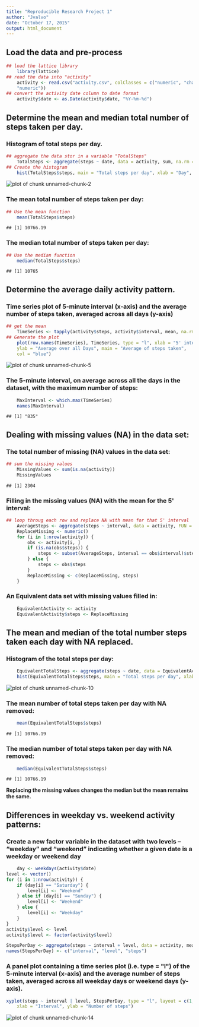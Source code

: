 ```yaml
---
title: "Reproducible Research Project 1"
author: "Jvalvo"
date: "October 17, 2015"
output: html_document
---
```

## Load the data and pre-process

```r
## load the lattice library
    library(lattice)
## read the data into "activity" 
    activity <- read.csv("activity.csv", colClasses = c("numeric", "character", 
    "numeric"))
## convert the activity date column to date format
    activity$date <- as.Date(activity$date, "%Y-%m-%d")
```
## Determine the mean and median total number of steps taken per day.

### Histogram of total steps per day.

```r
## aggregate the data stor in a variable "TotalSteps"
    TotalSteps <- aggregate(steps ~ date, data = activity, sum, na.rm = TRUE)
## Create the histogram
    hist(TotalSteps$steps, main = "Total steps per day", xlab = "Day", col = "lightblue")
```

![plot of chunk unnamed-chunk-2](figure/unnamed-chunk-2-1.png) 

### The mean total number of steps taken per day:

```r
## Use the mean function
    mean(TotalSteps$steps)
```

```
## [1] 10766.19
```

### The median total number of steps taken per day:

```r
## Use the median function
    median(TotalSteps$steps)
```

```
## [1] 10765
```

## Determine the average daily activity pattern. 

### Time series plot of 5-minute interval (x-axis) and the average number of steps taken, averaged across all days (y-axis)

```r
## get the mean    
    TimeSeries <- tapply(activity$steps, activity$interval, mean, na.rm = TRUE)
## Generate the plot    
    plot(row.names(TimeSeries), TimeSeries, type = "l", xlab = "5' interval", 
    ylab = "Average over all Days", main = "Average of steps taken", 
    col = "blue")
```

![plot of chunk unnamed-chunk-5](figure/unnamed-chunk-5-1.png) 

### The 5-minute interval, on average across all the days in the dataset, with the maximum number of steps:

```r
    MaxInterval <- which.max(TimeSeries)
    names(MaxInterval)
```

```
## [1] "835"
```

## Dealing with missing values (NA) in the data set:

### The total number of missing (NA) values in the data set:

```r
## sum the missing values   
    MissingValues <- sum(is.na(activity))
    MissingValues
```

```
## [1] 2304
```

### Filling in the missing values (NA) with the mean for the 5' interval:

```r
## loop throug each row and replace NA with mean for that 5' interval    
    AverageSteps <- aggregate(steps ~ interval, data = activity, FUN = mean)
    ReplaceMissing <- numeric()
    for (i in 1:nrow(activity)) {
        obs <- activity[i, ]
        if (is.na(obs$steps)) {
            steps <- subset(AverageSteps, interval == obs$interval)$steps
        } else {
            steps <- obs$steps
        }
        ReplaceMissing <- c(ReplaceMissing, steps)
    }       
```

### An Equivalent data set with missing values filled in:

```r
    EquivalentActivity <- activity
    EquivalentActivity$steps <- ReplaceMissing
```

## The mean and median of the total number steps taken each day with NA replaced.

### Histogram of the total steps per day:

```r
    EquivalentTotalSteps <- aggregate(steps ~ date, data = EquivalentActivity, sum, na.rm = TRUE)
    hist(EquivalentTotalSteps$steps, main = "Total steps per day", xlab = "Day", col = "blue")
```

![plot of chunk unnamed-chunk-10](figure/unnamed-chunk-10-1.png) 

### The mean number of total steps taken per day with NA removed:

```r
    mean(EquivalentTotalSteps$steps)
```

```
## [1] 10766.19
```

### The median number of total steps taken per day with NA removed:

```r
    median(EquivalentTotalSteps$steps)
```

```
## [1] 10766.19
```

**Replacing the missing values changes the median but the mean remains the same.**

## Differences in weekday vs. weekend activity patterns:

### Create a new factor variable in the dataset with two levels – “weekday” and “weekend” indicating whether a given date is a weekday or weekend day


```r
    day <- weekdays(activity$date)
level <- vector()
for (i in 1:nrow(activity)) {
    if (day[i] == "Saturday") {
        level[i] <- "Weekend"
    } else if (day[i] == "Sunday") {
        level[i] <- "Weekend"
    } else {
        level[i] <- "Weekday"
    }
}
activity$level <- level
activity$level <- factor(activity$level)

StepsPerDay <- aggregate(steps ~ interval + level, data = activity, mean)
names(StepsPerDay) <- c("interval", "level", "steps")
```

### A panel plot containing a time series plot (i.e. type = "l") of the 5-minute interval (x-axis) and the average number of steps taken, averaged across all weekday days or weekend days (y-axis). 


```r
xyplot(steps ~ interval | level, StepsPerDay, type = "l", layout = c(1, 2), 
    xlab = "Interval", ylab = "Number of steps")
```

![plot of chunk unnamed-chunk-14](figure/unnamed-chunk-14-1.png) 
